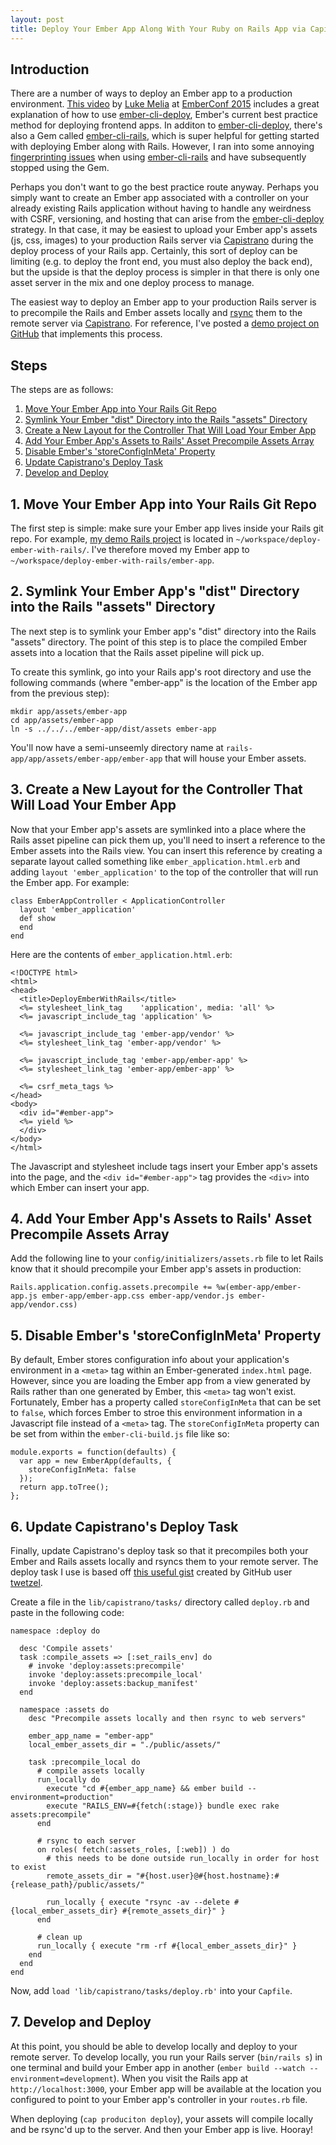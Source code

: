 ```yaml
---
layout: post
title: Deploy Your Ember App Along With Your Ruby on Rails App via Capistrano
---
```


[deploy-video]: https://www.youtube.com/watch?v=4EDetv_Rw5U
[ember-cli-deploy]: http://ember-cli.github.io/ember-cli-deploy/
[deploy-ember-project]: https://github.com/mtmckenna/deploy-ember-with-rails
[ember-cli-rails]: https://github.com/rwz/ember-cli-rails
[fingerprinting-issues]: https://github.com/rwz/ember-cli-rails/issues/30
[deploy-gist]: https://gist.github.com/twetzel/66de336327f79beac0e0
[twetzel]: https://gist.github.com/twetzel
[capistrano]: http://capistranorb.com/
[luke melia]: http://www.lukemelia.com/
[emberconf 2015]: http://emberconf.com/
[rsync]: https://www.digitalocean.com/community/tutorials/how-to-use-rsync-to-sync-local-and-remote-directories-on-a-vps

## Introduction

There are a number of ways to deploy an Ember app to a production environment. [This video][deploy-video] by [Luke Melia] at [EmberConf 2015] includes a great explanation of how to use [ember-cli-deploy], Ember's current best practice method for deploying frontend apps. In additon to [ember-cli-deploy], there's also a Gem called [ember-cli-rails], which is super helpful for getting started with deploying Ember along with Rails. However, I ran into some annoying [fingerprinting issues][fingerprinting-issues] when using [ember-cli-rails] and have subsequently stopped using the Gem.

Perhaps you don't want to go the best practice route anyway. Perhaps you simply want to create an Ember app associated with a controller on your already existing Rails application without having to handle any weirdness with CSRF, versioning, and hosting that can arise from the [ember-cli-deploy] strategy. In that case, it may be easiest to upload your Ember app's assets (js, css, images) to your production Rails server via [Capistrano] during the deploy process of your Rails app. Certainly, this sort of deploy can be limiting (e.g. to deploy the front end, you must also deploy the back end), but the upside is that the deploy process is simpler in that there is only one asset server in the mix and one deploy process to manage.

The easiest way to deploy an Ember app to your production Rails server is to precompile the Rails and Ember assets locally and [rsync] them to the remote server via [Capistrano]. For reference, I've posted a [demo project on GitHub][deploy-ember-project] that implements this process.

## Steps

The steps are as follows:

1. [Move Your Ember App into Your Rails Git Repo](#1)
1. [Symlink Your Ember "dist" Directory into the Rails "assets" Directory](#2)
1. [Create a New Layout for the Controller That Will Load Your Ember App](#3)
1. [Add Your Ember App's Assets to Rails' Asset Precompile Assets Array](#4)
1. [Disable Ember's 'storeConfigInMeta' Property](#5)
1. [Update Capistrano's Deploy Task](#6)
1. [Develop and Deploy](#7)

## <a name="1"></a> 1. Move Your Ember App into Your Rails Git Repo

The first step is simple: make sure your Ember app lives inside your Rails git repo. For example, [my demo Rails project][deploy-ember-project] is located in `~/workspace/deploy-ember-with-rails/`. I've therefore moved my Ember app to `~/workspace/deploy-ember-with-rails/ember-app`.

## <a name="2"></a> 2. Symlink Your Ember App's "dist" Directory into the Rails "assets" Directory

The next step is to symlink your Ember app's "dist" directory into the Rails "assets" directory. The point of this step is to place the compiled Ember assets into a location that the Rails asset pipeline will pick up.

To create this symlink, go into your Rails app's root directory and use the following commands (where "ember-app" is the location of the Ember app from the previous step):

```
mkdir app/assets/ember-app
cd app/assets/ember-app
ln -s ../../../ember-app/dist/assets ember-app
```

You'll now have a semi-unseemly directory name at `rails-app/app/assets/ember-app/ember-app` that will house your Ember assets.

## <a name="3"></a> 3. Create a New Layout for the Controller That Will Load Your Ember App

Now that your Ember app's assets are symlinked into a place where the Rails asset pipeline can pick them up, you'll need to insert a reference to the Ember assets into the Rails view. You can insert this reference by creating a separate layout called something like `ember_application.html.erb` and adding `layout 'ember_application'` to the top of the controller that will run the Ember app. For example:

```
class EmberAppController < ApplicationController
  layout 'ember_application'
  def show
  end
end
```

Here are the contents of `ember_application.html.erb`:

```
<!DOCTYPE html>
<html>
<head>
  <title>DeployEmberWithRails</title>
  <%= stylesheet_link_tag    'application', media: 'all' %>
  <%= javascript_include_tag 'application' %>

  <%= javascript_include_tag 'ember-app/vendor' %>
  <%= stylesheet_link_tag 'ember-app/vendor' %>

  <%= javascript_include_tag 'ember-app/ember-app' %>
  <%= stylesheet_link_tag 'ember-app/ember-app' %>

  <%= csrf_meta_tags %>
</head>
<body>
  <div id="#ember-app">
  <%= yield %>
  </div>
</body>
</html>
```

The Javascript and stylesheet include tags insert your Ember app's assets into the page, and the `<div id="#ember-app">` tag provides the `<div>` into which Ember can insert your app.

## <a name="4"></a> 4. Add Your Ember App's Assets to Rails' Asset Precompile Assets Array

Add the following line to your `config/initializers/assets.rb` file to let Rails know that it should precompile your Ember app's assets in production:

```
Rails.application.config.assets.precompile += %w(ember-app/ember-app.js ember-app/ember-app.css ember-app/vendor.js ember-app/vendor.css)
```

## <a name="5"></a> 5. Disable Ember's 'storeConfigInMeta' Property

By default, Ember stores configuration info about your application's environment in a `<meta>` tag within an Ember-generated `index.html` page. However, since you are loading the Ember app from a view generated by Rails rather than one generated by Ember, this `<meta>` tag won't exist. Fortunately, Ember has a property called `storeConfigInMeta` that can be set to `false`, which forces Ember to stroe this environment information in a Javascript file instead of a `<meta>` tag. The `storeConfigInMeta` property can be set from within the `ember-cli-build.js` file like so:

```
module.exports = function(defaults) {
  var app = new EmberApp(defaults, {
    storeConfigInMeta: false
  });
  return app.toTree();
};
```

## <a name="6"></a> 6. Update Capistrano's Deploy Task

Finally, update Capistrano's deploy task so that it precompiles both your Ember and Rails assets locally and rsyncs them to your remote server. The deploy task I use is based off [this useful gist][deploy-gist] created by GitHub user [twetzel].

Create a file in the `lib/capistrano/tasks/` directory called `deploy.rb` and paste in the following code:

```
namespace :deploy do

  desc 'Compile assets'
  task :compile_assets => [:set_rails_env] do
    # invoke 'deploy:assets:precompile'
    invoke 'deploy:assets:precompile_local'
    invoke 'deploy:assets:backup_manifest'
  end

  namespace :assets do
    desc "Precompile assets locally and then rsync to web servers"

    ember_app_name = "ember-app"
    local_ember_assets_dir = "./public/assets/"

    task :precompile_local do
      # compile assets locally
      run_locally do
        execute "cd #{ember_app_name} && ember build --environment=production"
        execute "RAILS_ENV=#{fetch(:stage)} bundle exec rake assets:precompile"
      end

      # rsync to each server
      on roles( fetch(:assets_roles, [:web]) ) do
        # this needs to be done outside run_locally in order for host to exist
        remote_assets_dir = "#{host.user}@#{host.hostname}:#{release_path}/public/assets/"

        run_locally { execute "rsync -av --delete #{local_ember_assets_dir} #{remote_assets_dir}" }
      end

      # clean up
      run_locally { execute "rm -rf #{local_ember_assets_dir}" }
    end
  end
end
```

Now, add `load 'lib/capistrano/tasks/deploy.rb'` into your `Capfile`.

## <a name="7"></a> 7. Develop and Deploy

At this point, you should be able to develop locally and deploy to your remote server. To develop locally, you run your Rails server (`bin/rails s`) in one terminal and build your Ember app in another (`ember build --watch --environment=development`). When you visit the Rails app at `http://localhost:3000`, your Ember app will be available at the location you configured to point to your Ember app's controller in your `routes.rb` file.

When deploying (`cap produciton deploy`), your assets will compile locally and be rsync'd up to the server. And then your Ember app is live. Hooray!

